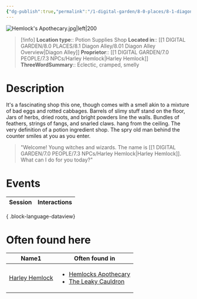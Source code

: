 ```yaml
---
{"dg-publish":true,"permalink":"/1-digital-garden/8-0-places/8-1-diagon-alley/8-1-02-hemlock-s-apothecary/","tags":["#place","diagon-alley","#shop"]}
---
```


![Hemlock's Apothecary.jpg|left|200](/img/user/1%20DIGITAL%20GARDEN/Images%20&%20Banners/Hemlock's%20Apothecary.jpg)
>[!info]
>**Location type**:: Potion Supplies Shop 
>**Located in**:: [[1 DIGITAL GARDEN/8.0 PLACES/8.1 Diagon Alley/8.01 Diagon Alley Overview\|Diagon Alley]]
>**Proprietor**:: [[1 DIGITAL GARDEN/7.0 PEOPLE/7.3 NPCs/Harley Hemlock\|Harley Hemlock]]
>**ThreeWordSummary**:: Eclectic, cramped, smelly 

# Description

It's a fascinating shop this one, though comes with a smell akin to a mixture of bad eggs and rotted cabbages. Barrels of slimy stuff stand on the floor, Jars of herbs, dried roots, and bright powders line the walls. Bundles of feathers, strings of fangs, and snarled claws. hang from the ceiling. The very definition of a potion ingredient shop. The spry old man behind the counter smiles at you as you enter.

>"Welcome! Young witches and wizards. The name is [[1 DIGITAL GARDEN/7.0 PEOPLE/7.3 NPCs/Harley Hemlock\|Harley Hemlock]]. What can I do for you today?"

# Events

| Session | Interactions |
| ------- | ------------ |

{ .block-language-dataview}

# Often found here

<div><table class="dataview table-view-table"><thead class="table-view-thead"><tr class="table-view-tr-header"><th class="table-view-th"><span>Name</span><span class="dataview small-text">1</span></th><th class="table-view-th"><span>Often found in</span></th></tr></thead><tbody class="table-view-tbody"><tr><td><span><a data-tooltip-position="top" aria-label="1 DIGITAL GARDEN/7.0 PEOPLE/7.3 NPCs/Harley Hemlock.md" data-href="1 DIGITAL GARDEN/7.0 PEOPLE/7.3 NPCs/Harley Hemlock.md" href="1 DIGITAL GARDEN/7.0 PEOPLE/7.3 NPCs/Harley Hemlock.md" class="internal-link" target="_blank" rel="noopener nofollow">Harley Hemlock</a></span></td><td><ul class="dataview dataview-ul dataview-result-list-ul"><li class="dataview-result-list-li"><span><a data-tooltip-position="top" aria-label="1 DIGITAL GARDEN/8.0 PLACES/8.1 Diagon Alley/8.1.02 Hemlock's Apothecary.md" data-href="1 DIGITAL GARDEN/8.0 PLACES/8.1 Diagon Alley/8.1.02 Hemlock's Apothecary.md" href="1 DIGITAL GARDEN/8.0 PLACES/8.1 Diagon Alley/8.1.02 Hemlock's Apothecary.md" class="internal-link" target="_blank" rel="noopener nofollow">Hemlocks Apothecary</a></span></li><li class="dataview-result-list-li"><span><a data-tooltip-position="top" aria-label="1 DIGITAL GARDEN/8.0 PLACES/8.1 Diagon Alley/8.1.01 The Leaky Cauldron.md" data-href="1 DIGITAL GARDEN/8.0 PLACES/8.1 Diagon Alley/8.1.01 The Leaky Cauldron.md" href="1 DIGITAL GARDEN/8.0 PLACES/8.1 Diagon Alley/8.1.01 The Leaky Cauldron.md" class="internal-link" target="_blank" rel="noopener nofollow">The Leaky Cauldron</a></span></li></ul></td></tr></tbody></table></div>